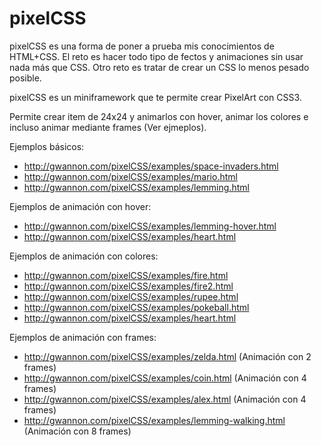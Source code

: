 # pixelCSS

pixelCSS es una forma de poner a prueba mis conocimientos de HTML+CSS. El reto es hacer todo tipo de fectos y animaciones sin usar nada más que CSS. Otro reto es tratar de crear un CSS lo menos pesado posible.

pixelCSS es un miniframework que te permite crear PixelArt con CSS3.

Permite crear item de 24x24 y animarlos con hover, animar los colores e incluso animar mediante frames (Ver ejmeplos).

Ejemplos básicos:

* http://gwannon.com/pixelCSS/examples/space-invaders.html
* http://gwannon.com/pixelCSS/examples/mario.html
* http://gwannon.com/pixelCSS/examples/lemming.html

Ejemplos de animación con hover:

* http://gwannon.com/pixelCSS/examples/lemming-hover.html
* http://gwannon.com/pixelCSS/examples/heart.html

Ejemplos de animación con colores:

* http://gwannon.com/pixelCSS/examples/fire.html
* http://gwannon.com/pixelCSS/examples/fire2.html
* http://gwannon.com/pixelCSS/examples/rupee.html
* http://gwannon.com/pixelCSS/examples/pokeball.html
* http://gwannon.com/pixelCSS/examples/heart.html

Ejemplos de animación con frames:

* http://gwannon.com/pixelCSS/examples/zelda.html (Animación con 2 frames)
* http://gwannon.com/pixelCSS/examples/coin.html (Animación con 4 frames)
* http://gwannon.com/pixelCSS/examples/alex.html (Animación con 4 frames)
* http://gwannon.com/pixelCSS/examples/lemming-walking.html (Animación con 8 frames)
